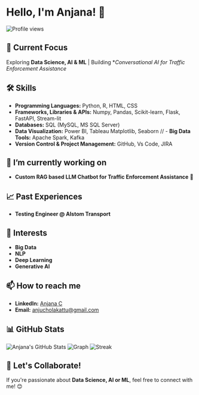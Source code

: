 # Hello, I'm Anjana! 🚀  
![Profile views](https://komarev.com/ghpvc/?username=Anja-c1511)

## 💼 Current Focus
Exploring **Data Science, AI & ML** | Building **Conversational AI for Traffic Enforcement Assistance*

## 🛠 Skills
- **Programming Languages:** Python, R, HTML, CSS
- **Frameworks, Libraries & APIs:** Numpy, Pandas, Scikit-learn, Flask, FastAPI, Stream-lit
- **Databases:** SQL (MySQL, MS SQL Server)
- **Data Visualization:** Power BI, Tableau Matplotlib, Seaborn
// - **Big Data Tools:** Apache Spark, Kafka
- **Version Control & Project Management:** GitHub, Vs Code, JIRA

## 🌱 I’m currently working on
- **Custom RAG based LLM Chatbot for Traffic Enforcement Assistance** 🚦

## 📈 Past Experiences
- **Testing Engineer @ Alstom Transport**

## 👀 Interests
- **Big Data**
- **NLP**
- **Deep Learning**
- **Generative AI**
  
## 📫 How to reach me
- **LinkedIn:** [Anjana C](https://linkedin.com/in/1511-an)
- **Email:** [anjucholakattu@gmail.com](mailto:anjucholakattu@gmail.com)

## 📊 GitHub Stats
![Anjana's GitHub Stats](https://github-readme-stats.vercel.app/api?username=Anja-c1511&show_icons=true&theme=dark)
![Graph](https://github-readme-activity-graph.vercel.app/graph?username=Anja-c1511&bg_color=0000000&color=2980b9&line=2980b9&point=27ae60&area_color=2980b9&area=true&hide_border=true)
![Streak](https://streak-stats.demolab.com/?user=Anja-c1511&hide_border=true&background=00000000&border=2980b9&stroke=2980b9&ring=27ae60&fire=27ae60&currStreakNum=2980b9&sideNums=2980b9&currStreakLabel=2980b9&sideLabels=2980b9&dates=2980b9)

## 🚀 Let's Collaborate!
If you're passionate about **Data Science, AI or ML**, feel free to connect with me! 😊

